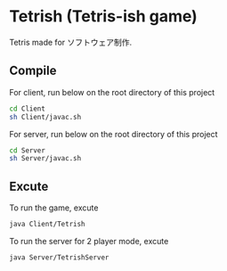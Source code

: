 # Tetrish (Tetris-ish game)
Tetris made for ソフトウェア制作.

## Compile
For client, run below on the root directory of this project
```bash
cd Client
sh Client/javac.sh
```
For server, run below on the root directory of this project
```bash
cd Server
sh Server/javac.sh
```

## Excute
To run the game, excute
```bash
java Client/Tetrish
```
To run the server for 2 player mode, excute
```
java Server/TetrishServer
```
